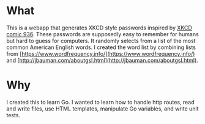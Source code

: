 # What

This is a webapp that generates XKCD style passwords inspired by [XKCD comic 936](https://xkcd.com/936/).
These passwords are supposedly easy to remember for humans but hard to guess for computers. It randomly selects from a list of the most common 
American English words. I created the word list by combining lists from [https://www.wordfrequency.info/](https://www.wordfrequency.info/) and [http://jbauman.com/aboutgsl.html](http://jbauman.com/aboutgsl.html).

# Why

I created this to learn Go. I wanted to learn how to handle http routes, read and write files, use HTML templates, manipulate Go variables, and write unit tests.